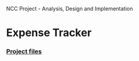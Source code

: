 NCC Project - Analysis, Design and Implementation
# Expense Tracker
### <a href="https://drive.google.com/drive/folders/1tlfBOvI2vDVdl67DeEdonEYa-fai8Dgf" target="_blank">Project files</a>

